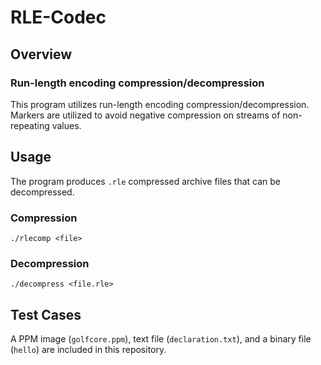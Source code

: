 # RLE-Codec

## Overview
### Run-length encoding compression/decompression

This program utilizes run-length encoding compression/decompression. Markers are utilized to avoid negative compression on streams of non-repeating values.

## Usage

The program produces `.rle` compressed archive files that can be decompressed.

### Compression

`./rlecomp <file>`

### Decompression

`./decompress <file.rle>`

## Test Cases

A PPM image (`golfcore.ppm`), text file (`declaration.txt`), and a binary file (`hello`) are included in this repository.
